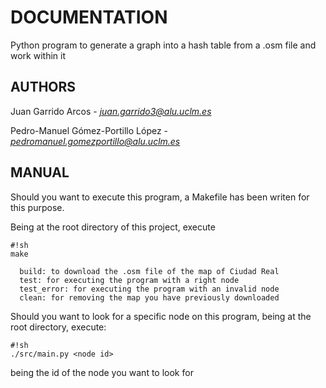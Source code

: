 # DOCUMENTATION #

Python program to generate a graph into a hash table from a .osm file and work within it

## AUTHORS ##

Juan Garrido Arcos 
     -  *juan.garrido3@alu.uclm.es*
    
Pedro-Manuel Gómez-Portillo López 
     -  *pedromanuel.gomezportillo@alu.uclm.es*

## MANUAL ##

Should you want to execute this program, a Makefile has been writen for 
this purpose.

Being at the root directory of this project, execute 

```
#!sh
make
```
      build: to download the .osm file of the map of Ciudad Real    
      test: for executing the program with a right node
      test_error: for executing the program with an invalid node
      clean: for removing the map you have previously downloaded

    
Should you want to look for a specific node on this program, being at
the root directory, execute:

    
```
#!sh
./src/main.py <node id>
```
being *<node id>* the id of the node you want to look for